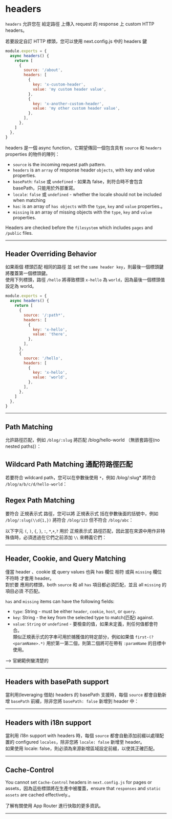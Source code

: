# headers

`headers` 允許您在 給定路徑 上傳入 request 的 response 上 custom HTTP headers。

若要設定自訂 HTTP 標頭，您可以使用 next.config.js 中的 headers 鍵

```js
module.exports = {
  async headers() {
    return [
      {
        source: '/about',
        headers: [
          {
            key: 'x-custom-header',
            value: 'my custom header value',
          },
          {
            key: 'x-another-custom-header',
            value: 'my other custom header value',
          },
        ],
      },
    ]
  },
}
```

headers 是一個 async function，它期望傳回一個包含具有 `source` 和 `headers` properties 的物件的陣列：
- `source` is the incoming request path pattern.
- `headers` is an `array` of response header `objects`, with key and value properties.
- `basePath`: `false` 或 `undefined` - 如果為 false，則符合時不會包含 basePath，只能用於外部重寫。
- `locale`: `false` 或 `undefined` - whether the locale should not be included when matching
- `has`: is an array of `has objects` with the `type`, `key` and `value` properties.。
- `missing` is an array of missing objects with the `type`, `key` and `value` properties.

Headers are checked before the `filesystem` which includes `pages` and `/public` files.

---

## Header Overriding Behavior
如果兩個 標頭匹配 相同的路徑 並 set the `same header key`，則最後一個標頭鍵將覆蓋第一個標頭鍵。    
使用下列標頭，路徑 `/hello` 將導致標頭 `x-hello` 為 `world`，因為最後一個標頭值設定為 world。

```js
module.exports = {
  async headers() {
    return [
      {
        source: '/:path*',
        headers: [
          {
            key: 'x-hello',
            value: 'there',
          },
        ],
      },
      {
        source: '/hello',
        headers: [
          {
            key: 'x-hello',
            value: 'world',
          },
        ],
      },
    ]
  },
}
```

---

## Path Matching
允許路徑匹配，例如 `/blog/:slug` 將匹配 /blog/hello-world （無嵌套路徑(no nested paths)）：

## Wildcard Path Matching 通配符路徑匹配
若要符合 wildcard path，您可以在參數後使用 `*`，例如 /blog/:slug* 將符合 `/blog/a/b/c/d/hello-world`：

## Regex Path Matching
要符合 正規表示式 路徑，您可以將 正規表示式 括在參數後面的括號中，例如 `/blog/:slug(\\d{1,})` 將符合 `/blog/123` 但不符合 `/blog/abc`：

以下字元 `(`, `)`, `{`, `}`, `:`, `*`,`+`,`?` 用於 正規表示式 路徑匹配，因此當在來源中用作非特殊值時，必須透過在它們之前添加 `\\` 來轉義它們：

---

## Header, Cookie, and Query Matching

僅當 header 、cookie 或 query values 也與 has 欄位 相符 或與 `missing` 欄位 不符時 才套用 header。    
對於要 應用的標頭，both `source` 和 all `has` 項目都必須匹配，並且 all `missing` 的項目必須 不匹配。

`has` and `missing` items can have the following fields:

- `type`: String - must be either `header`, `cookie`, `host`, or `query`.
- `key`: String - the key from the selected type to match(匹配) against.
- `value`: `String` or `undefined` - 要檢查的值，如果未定義，則任何值都會符合。   
  類似正規表示式的字串可用於捕獲值的特定部分，例如如果值 `first-(?<paramName>.*)` 用於第一第二個，則第二個將可在帶有 `:paramName` 的目標中使用。

--> 官網範例蠻清楚的

---

## Headers with basePath support
當利用(leveraging 借助) headers 的 basePath 支援時，每個 `source` 都會自動新增 `basePath` 前綴，除非您將 `basePath: false` 新增到 header 中：

---

## Headers with i18n support

當利用 i18n support with headers 時，每個 `source` 都會自動添加前綴以處理配置的 configured `locales`，除非您將 `locale: false` 新增至 header。   
如果使用 locale: false，則必須為來源新增區域設定前綴，以使其正確匹配。

---

## Cache-Control
You cannot set `Cache-Control` headers in `next.config.js` for pages or assets，因為這些標頭將在生產中被覆蓋，ensure that `responses` and `static assets` are cached effectively.。

了解有關使用 App Router 進行快取的更多資訊。

---




